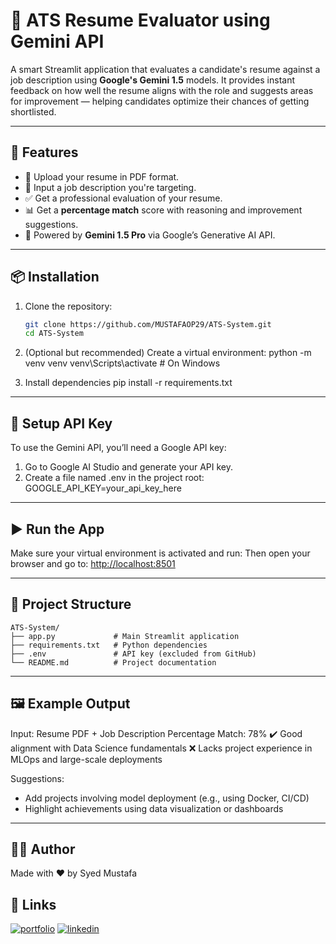 # 🧾 ATS Resume Evaluator using Gemini API

A smart Streamlit application that evaluates a candidate's resume against a job description using **Google's Gemini 1.5** models. It provides instant feedback on how well the resume aligns with the role and suggests areas for improvement — helping candidates optimize their chances of getting shortlisted.

---

## 🚀 Features

- 📄 Upload your resume in PDF format.
- 📝 Input a job description you're targeting.
- ✅ Get a professional evaluation of your resume.
- 📊 Get a **percentage match** score with reasoning and improvement suggestions.
- 🤖 Powered by **Gemini 1.5 Pro** via Google’s Generative AI API.

---

## 📦 Installation

1. Clone the repository:
   ```bash
   git clone https://github.com/MUSTAFAOP29/ATS-System.git
   cd ATS-System

2. (Optional but recommended) Create a virtual environment:
python -m venv venv
venv\Scripts\activate   # On Windows

3. Install dependencies
   pip install -r requirements.txt

---

## 🔐 Setup API Key
To use the Gemini API, you’ll need a Google API key:
1. Go to Google AI Studio and generate your API key.
2. Create a file named .env in the project root:
   GOOGLE_API_KEY=your_api_key_here

---

## ▶️ Run the App

Make sure your virtual environment is activated and run:
Then open your browser and go to: [http://localhost:8501](http://localhost:8501)

---
## 📁 Project Structure

```text
ATS-System/
├── app.py             # Main Streamlit application
├── requirements.txt   # Python dependencies
├── .env               # API key (excluded from GitHub)
└── README.md          # Project documentation
```
---

## 🖼️ Example Output
Input: Resume PDF + Job Description
Percentage Match: 78%
✔️ Good alignment with Data Science fundamentals
❌ Lacks project experience in MLOps and large-scale deployments

Suggestions:
- Add projects involving model deployment (e.g., using Docker, CI/CD)
- Highlight achievements using data visualization or dashboards

---
## 👨‍💻 Author
Made with ❤️ by Syed Mustafa
## 🔗 Links
[![portfolio](https://img.shields.io/badge/my_portfolio-000?style=for-the-badge&logo=ko-fi&logoColor=white)](https://www.linkedin.com/in/syedmustafa29/)
[![linkedin](https://img.shields.io/badge/linkedin-0A66C2?style=for-the-badge&logo=linkedin&logoColor=white)](https://www.linkedin.com/in/syedmustafa29/)
